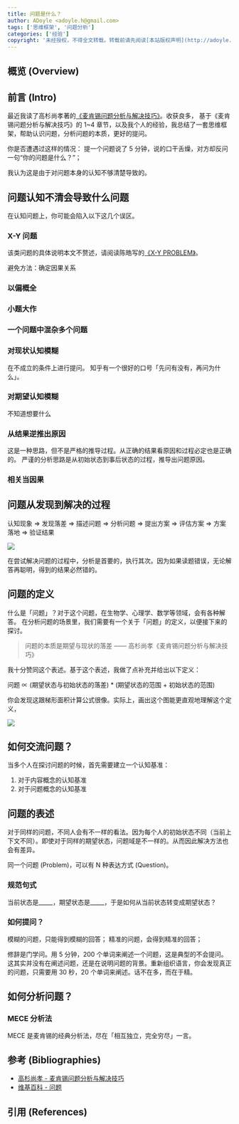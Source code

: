 ```yaml
---
title: 问题是什么？
author: ADoyle <adoyle.h@gmail.com>
tags: ['思维框架', '问题分析']
categories: ['经验']
copyright: '未经授权，不得全文转载。转载前请先阅读[本站版权声明](http://adoyle.me/blog/copyright.html)'
---
```


## 概览 (Overview)
## 前言 (Intro)

最近我读了高杉尚孝著的[《麦肯锡问题分析与解决技巧》][B1]。收获良多，
基于《麦肯锡问题分析与解决技巧》的 1~4 章节，以及我个人的经验，我总结了一套思维框架，帮助认识问题，分析问题的本质，更好的提问。

你是否遭遇过这样的情况：
提一个问题说了 5 分钟，说的口干舌燥，对方却反问一句“你的问题是什么？”；

我认为这是由于对问题本身的认知不够清楚导致的。

<!-- more -->

## 问题认知不清会导致什么问题

在认知问题上，你可能会陷入以下这几个误区。

###  X-Y 问题

该类问题的具体说明本文不赘述，请阅读陈皓写的[《X-Y PROBLEM》](https://coolshell.cn/articles/10804.html)。

避免方法：确定因果关系

### 以偏概全
### 小题大作

### 一个问题中混杂多个问题

### 对现状认知模糊

在不成立的条件上进行提问。
知乎有一个很好的口号「先问有没有，再问为什么」。

### 对期望认知模糊

不知道想要什么

### 从结果逆推出原因


这是一种思路，但不是严格的推导过程。从正确的结果看原因和过程必定也是正确的。
严谨的分析思路是从初始状态到事后状态的过程，推导出问题原因。

### 相关当因果

## 问题从发现到解决的过程

认知现象 => 发现落差 => 描述问题 => 分析问题 => 提出方案 => 评估方案 => 方案落地 => 验证结果

![](problem-analysis/process.svg)

在尝试解决问题的过程中，分析是首要的，执行其次。因为如果读题错误，无论解答再聪明，得到的结果必然错的。

## 问题的定义

什么是「问题」？对于这个问题，在生物学、心理学、数学等领域，会有各种解答。
在分析问题的场景里，我们需要有一个关于「问题」的定义，以便接下来的探讨。

> 问题的本质是期望与现状的落差
>       —— 高杉尚孝《麦肯锡问题分析与解决技巧》

我十分赞同这个表述。基于这个表述，我做了点补充并给出以下定义：

问题 ∝ (期望状态与初始状态的落差) * (期望状态的范围 + 初始状态的范围)

你会发现这跟梯形面积计算公式很像。实际上，画出这个图能更直观地理解这个定义，

![](problem-analysis/problem-definition.svg)

## 如何交流问题？

当多个人在探讨问题的时候，首先需要建立一个认知基准：

1. 对于内容概念的认知基准
2. 对于问题概念的认知基准

## 问题的表述

对于同样的问题，不同人会有不一样的看法。因为每个人的初始状态不同（当前上下文不同）。即使对于同样的期望状态，问题域是不一样的。从而因此解决方法也会有差异。

同一个问题 (Problem)，可以有 N 种表达方式 (Question)。

### 规范句式

当前状态是_____，期望状态是_____，于是如何从当前状态转变成期望状态？

### 如何提问？

模糊的问题，只能得到模糊的回答； 精准的问题，会得到精准的回答；

修辞是门学问。用 5 分钟，200 个单词来阐述一个问题，这是典型的不会提问。这其实并没有在阐述问题，还是在说明问题的背景。重新组织语言，你会发现真正的问题，只需要用 30 秒，20 个单词来阐述。话不在多，而在于精。

## 如何分析问题？


### MECE 分析法

MECE 是麦肯锡的经典分析法，尽在「相互独立，完全穷尽」一言。


## 参考 (Bibliographies)

- [高杉尚孝 - 麦肯锡问题分析与解决技巧][B1]
- [维基百科 - 问题][B2]

## 引用 (References)

[^1]: [][R1]


<!-- 以下是相关链接 -->

[R1]: <url> "备注"

[B1]: https://www.amazon.cn/dp/B07GJLMNSD/ref=tmm_kin_swatch_0?_encoding=UTF8&qid=1538549907&sr=8-6
[B2]: https://www.wikiwand.com/zh-hans/%E9%97%AE%E9%A2%98
